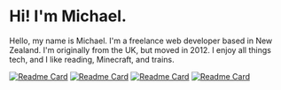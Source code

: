 # Hi! I'm Michael.
Hello, my name is Michael. I'm a freelance web developer based in New Zealand. I'm originally from the UK, but moved in 2012. I enjoy all things tech, and I like reading, Minecraft, and trains.

[![Readme Card](https://github-readme-stats.vercel.app/api/pin/?username=IzMichael&repo=IzMichael)](https://github.com/IzMichael/IzMichael)
[![Readme Card](https://github-readme-stats.vercel.app/api/pin/?username=IzMichael&repo=IzWrites)](https://github.com/IzMichael/IzWrites)
[![Readme Card](https://github-readme-stats.vercel.app/api/pin/?username=IzMichael&repo=Among-Us-Tracker)](https://github.com/IzMichael/Among-Us-Tracker)
[![Readme Card](https://github-readme-stats.vercel.app/api/pin/?username=IzMichael&repo=Download)](https://github.com/IzMichael/Download)

